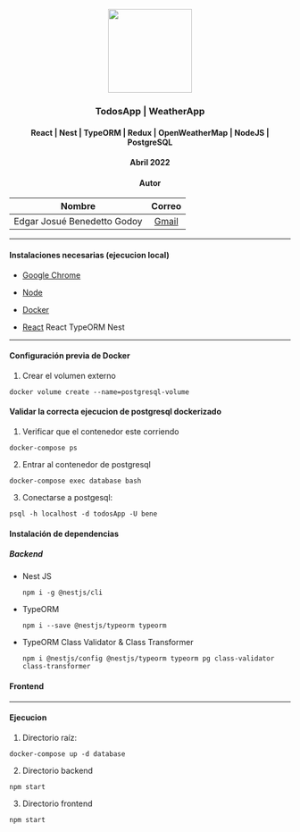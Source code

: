 <div align="center">

<img src="https://miro.medium.com/max/500/1*GGy6YD5EJoWIzT22YWNp1Q.png" style="width:150px; height:150px"> </img>

<!-- Encabezado -->
### TodosApp | WeatherApp
#### React | Nest | TypeORM | Redux | OpenWeatherMap | NodeJS | PostgreSQL 
#### Abril 2022
#### Autor 

| Nombre | Correo |
|:-------:|:-----:|
| Edgar Josué Benedetto Godoy | [Gmail](mailto:ejbg597@gmail.com) |

</div>

_____
#### Instalaciones necesarias (ejecucion local)
* [Google Chrome](https://www.google.com/chrome/)

* [Node](https://nodejs.org/es/)
  
* [Docker](https://docs.docker.com/get-docker/)

* [React]()
React
TypeORM
Nest

____
#### Configuración previa de Docker
1. Crear el volumen externo
  ```
  docker volume create --name=postgresql-volume
  ```

#### Validar la correcta ejecucion de postgresql dockerizado
1. Verificar que el contenedor este corriendo
  ```
  docker-compose ps
  ```

2. Entrar al contenedor de postgresql
  ```
  docker-compose exec database bash
  ```

3. Conectarse a postgesql:
  ```
  psql -h localhost -d todosApp -U bene
  ```

#### Instalación de dependencias

##### Backend
* Nest JS 
  ```terminal
  npm i -g @nestjs/cli
  ```

* TypeORM 
  ```terminal
  npm i --save @nestjs/typeorm typeorm
  ```
  
* TypeORM Class Validator & Class Transformer
  ```terminal
  npm i @nestjs/config @nestjs/typeorm typeorm pg class-validator class-transformer
  ```


#### Frontend

____

#### Ejecucion 

1. Directorio raíz:  
  ```
  docker-compose up -d database
  ```

2. Directorio backend 
  ``` 
  npm start
  ```
3. Directorio frontend 
  ```
  npm start
  ```

